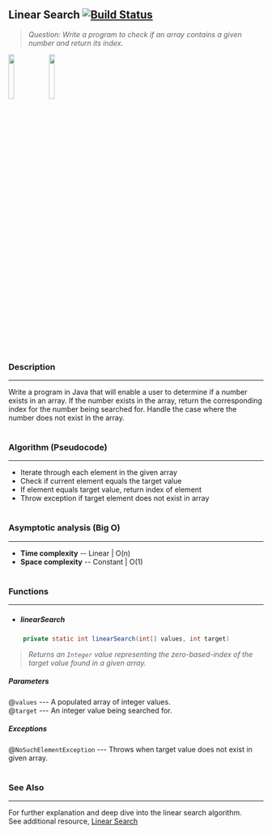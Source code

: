 ## Linear Search  [![Build Status](https://travis-ci.org/joemccann/dillinger.svg?branch=master)](https://travis-ci.org/joemccann/dillinger)
> _Question: Write a program to check if an array contains a given number and return its index._

<img src="https://cdn1.vectorstock.com/i/thumb-large/20/10/algorithm-outline-blue-icon-on-dark-vector-18592010.jpg" width="15%"></img> <img src="https://play-lh.googleusercontent.com/9zvNJHedNg_6lOdwcodODMVsyeHKxuTIpnbBzomRGGZAp_vKVXnd5SlF8XZcXyGYjQ" width="15%"></img>

### Description
---
Write a program in Java that will enable a user to determine if a number exists in an array. If the number exists in the array, return the corresponding index for the number being searched for. Handle the case where the number does not exist in the array.  
<br />

### Algorithm (Pseudocode)
---
- Iterate through each element in the given array
- Check if current element equals the target value
- If element equals target value, return index of element
- Throw exception if target element does not exist in array  
  <br />

### Asymptotic analysis (Big O)
---
- **Time complexity** -- Linear | O(n)
- **Space complexity** -- Constant | O(1)  
  <br />

### Functions
---
- ##### linearSearch

```java
    private static int linearSearch(int[] values, int target)
```

> _Returns an `Integer` value representing the zero-based-index of the target value found in a given array._

##### Parameters
@`values`    ---  A populated array of integer values.  
@`target`    ---  An integer value being searched for.

##### Exceptions
@`NoSuchElementException`   --- Throws when target value does not exist in given array.  
<br />

### See Also
---
For further explanation and deep dive into the linear search algorithm.  
See additional resource, [Linear Search](https://www.javatpoint.com/linear-search)